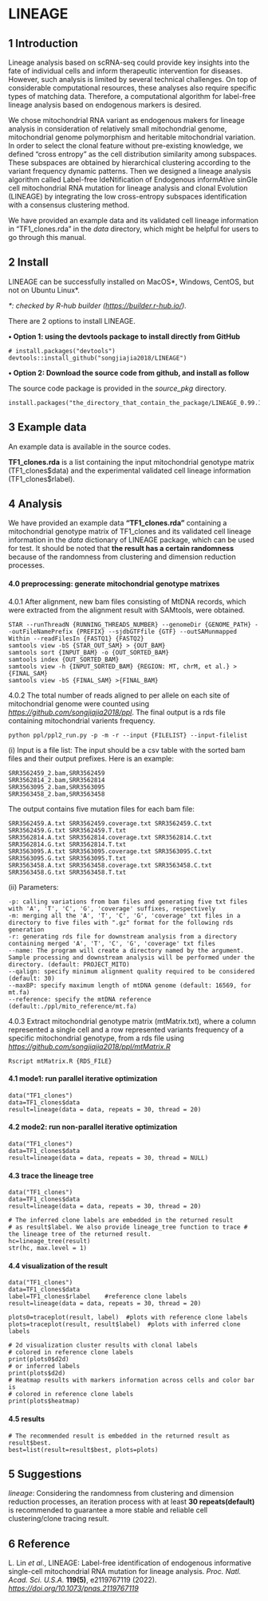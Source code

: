 # LINEAGE

## 1 Introduction

Lineage analysis based on scRNA-seq could provide key insights into the fate of individual cells and inform therapeutic intervention for diseases. However, such analysis is limited by several technical challenges. On top of considerable computational resources, these analyses also require specific types of matching data. Therefore, a computational algorithm for label-free lineage analysis based on endogenous markers is desired.

We chose mitochondrial RNA variant as endogenous makers for lineage analysis in consideration of relatively small mitochondrial genome, mitochondrial genome polymorphism and heritable mitochondrial variation. In order to select the clonal feature without pre-existing knowledge, we defined “cross entropy” as the cell distribution similarity among subspaces. These subspaces are obtained by hierarchical clustering according to the variant frequency dynamic patterns. Then we designed a lineage analysis algorithm called Label-free IdeNtification of Endogenous informAtive sinGle cell mitochondrial RNA mutation for lineage analysis and clonal Evolution (LINEAGE) by integrating the low cross-entropy subspaces identification with a consensus clustering method.

We have provided an example data and its validated cell lineage information in “TF1_clones.rda” in the *data* directory, which might be helpful for users to go through this manual.

## 2 Install

LINEAGE can be successfully installed on MacOS*, Windows, CentOS, but not on Ubuntu Linux*.

*\*: checked by R-hub builder (https://builder.r-hub.io/).*

There are 2 options to install LINEAGE. 

**• Option 1: using the devtools package to install directly from GitHub**

```{r option1, eval=FALSE}
# install.packages("devtools")
devtools::install_github("songjiajia2018/LINEAGE")
```

**• Option 2: Download the source code from github, and install as follow**

The source code package is provided in the *source_pkg* directory.
```{r option2, eval=FALSE}
install.packages("the_directory_that_contain_the_package/LINEAGE_0.99.1.tar.gz",repos=NULL,type="source")
```

## 3 Example data

An example data is available in the source codes.

**TF1_clones.rda** is a list containing the input mitochondrial genotype matrix (TF1_clones\$data) and the experimental validated cell lineage information (TF1_clones\$rlabel).

## 4 Analysis

We have provided an example data **“TF1_clones.rda”** containing a mitochondrial genotype matrix of TF1_clones and its validated cell lineage information in the *data* dictionary of LINEAGE package, which can be used for test. It should be noted that **the result has a certain randomness** because of the randomness from clustering and dimension reduction processes.

#### 4.0 preprocessing: generate mitochondrial genotype matrixes
4.0.1 After alignment, new bam files consisting of MtDNA records, which were extracted from the alignment result with SAMtools, were obtained. 
```{r mtbam, eval=FALSE}
STAR --runThreadN {RUNNING_THREADS_NUMBER} --genomeDir {GENOME_PATH} --outFileNamePrefix {PREFIX} --sjdbGTFfile {GTF} --outSAMunmapped Within --readFilesIn {FASTQ1} {FASTQ2}
samtools view -bS {STAR_OUT_SAM} > {OUT_BAM}
samtools sort {INPUT_BAM} -o {OUT_SORTED_BAM}
samtools index {OUT_SORTED_BAM}
samtools view -h {INPUT_SORTED_BAM} {REGION: MT, chrM, et al.} > {FINAL_SAM}
samtools view -bS {FINAL_SAM} >{FINAL_BAM}
```
4.0.2 The total number of reads aligned to per allele on each site of mitochondrial genome were counted using *https://github.com/songjiajia2018/ppl*. The final output is a rds file containing mitochondrial varients frequency.
```{r mtmatrix, eval=FALSE}
python ppl/ppl2_run.py -p -m -r --input {FILELIST} --input-filelist
```
(i) Input is a file list: The input should be a csv table with the sorted bam files and their output prefixes. Here is an example:
```{r input, eval=FALSE}
SRR3562459_2.bam,SRR3562459
SRR3562814_2.bam,SRR3562814
SRR3563095_2.bam,SRR3563095
SRR3563458_2.bam,SRR3563458
```
The output contains five mutation files for each bam file:
```{r output, eval=FALSE}
SRR3562459.A.txt SRR3562459.coverage.txt SRR3562459.C.txt SRR3562459.G.txt SRR3562459.T.txt
SRR3562814.A.txt SRR3562814.coverage.txt SRR3562814.C.txt SRR3562814.G.txt SRR3562814.T.txt
SRR3563095.A.txt SRR3563095.coverage.txt SRR3563095.C.txt SRR3563095.G.txt SRR3563095.T.txt
SRR3563458.A.txt SRR3563458.coverage.txt SRR3563458.C.txt SRR3563458.G.txt SRR3563458.T.txt
```
(ii) Parameters:
```{r options, eval=FALSE}
-p: calling variations from bam files and generating five txt files with 'A', 'T', 'C', 'G', 'coverage' suffixes, respectively
-m: merging all the 'A', 'T', 'C', 'G', 'coverage' txt files in a directory to five files with ".gz" format for the following rds generation
-r: generating rds file for downstream analysis from a directory containing merged 'A', 'T', 'C', 'G', 'coverage' txt files
--name: The program will create a directory named by the argument. Sample processing and downstream analysis will be performed under the directory. (default: PROJECT_MITO)
--qalign: specify minimum alignment quality required to be considered (default: 30)
--maxBP: specify maximum length of mtDNA genome (default: 16569, for mt.fa)
--reference: specify the mtDNA reference (default:./ppl/mito_reference/mt.fa)
```
4.0.3 Extract mitochondrial genotype matrix (mtMatrix.txt), where a column represented a single cell and a row represented variants frequency of a specific mitochondrial genotype, from a rds file using *https://github.com/songjiajia2018/ppl/mtMatrix.R*
```{r mtmatrix, eval=FALSE}
Rscript mtMatrix.R {RDS_FILE}
```

#### 4.1 mode1: run parallel iterative optimization
```{r mode1, eval=FALSE}
data("TF1_clones")
data=TF1_clones$data
result=lineage(data = data, repeats = 30, thread = 20)
```

#### 4.2 mode2: run non-parallel iterative optimization
```{r mode2}
data("TF1_clones")
data=TF1_clones$data
result=lineage(data = data, repeats = 30, thread = NULL)
```

#### 4.3 trace the lineage tree
```{r lineage_tree}
data("TF1_clones")
data=TF1_clones$data
result=lineage(data = data, repeats = 30, thread = 20)

# The inferred clone labels are embedded in the returned result
# as result$label. We also provide lineage_tree function to trace # the lineage tree of the returned result.
hc=lineage_tree(result)
str(hc, max.level = 1)
```

#### 4.4 visualization of the result
```{r plots}
data("TF1_clones")
data=TF1_clones$data
label=TF1_clones$rlabel    #reference clone labels
result=lineage(data = data, repeats = 30, thread = 20)

plots0=traceplot(result, label)  #plots with reference clone labels
plots=traceplot(result, result$label)  #plots with inferred clone labels
```
```{r plots_output, eval=FALSE}
# 2d visualization cluster results with clonal labels
# colored in reference clone labels 
print(plots0$d2d)
# or inferred labels
print(plots$d2d)
# Heatmap results with markers information across cells and color bar is
# colored in reference clone labels
print(plots$heatmap)
```

#### 4.5 results
```{r result, eval=FALSE}
# The recommended result is embedded in the returned result as result$best.
best=list(result=result$best, plots=plots)
```

## 5 Suggestions

*lineage*: Considering the randomness from clustering and dimension reduction processes, an iteration process with at least **30 repeats(default)** is recommended to guarantee a more stable and reliable cell clustering/clone tracing result.

## 6 Reference

L. Lin *et al*., LINEAGE: Label-free identification of endogenous informative single-cell mitochondrial RNA mutation for lineage analysis. *Proc. Natl. Acad. Sci. U.S.A.* **119(5)**, e2119767119 (2022). *https://doi.org/10.1073/pnas.2119767119*
